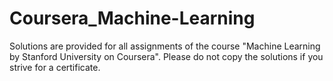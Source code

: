 # Coursera_Machine-Learning
Solutions are provided for all assignments of the course "Machine Learning by Stanford University on Coursera". Please do not copy the solutions if you strive for a certificate.
